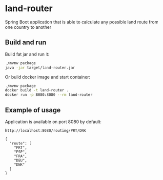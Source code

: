 # land-router
Spring Boot application that is able to calculate any possible land route from one country to another

## Build and run
Build fat jar and run it:
```bash
./mvnw package
java -jar target/land-router.jar
```

Or build docker image and start container:
```bash
./mvnw package
docker build -t land-router .
docker run -p 8080:8080 --rm land-router
```

## Example of usage
Application is available on port 8080 by default:
``` 
http://localhost:8080/routing/PRT/DNK

{
  "route": [
    "PRT",
    "ESP",
    "FRA",
    "DEU",
    "DNK"
  ]
}
```
